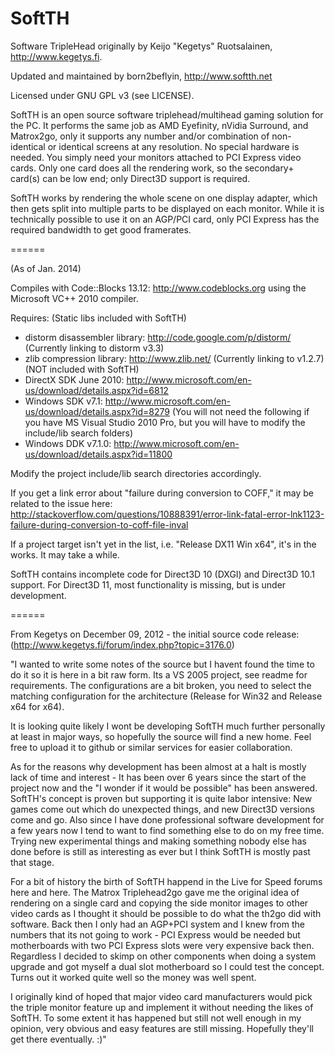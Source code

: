SoftTH
======

Software TripleHead originally by Keijo "Kegetys" Ruotsalainen, http://www.kegetys.fi.

Updated and maintained by born2beflyin, http://www.softth.net

Licensed under GNU GPL v3 (see LICENSE).

SoftTH is an open source software triplehead/multihead gaming solution for the PC. It performs the same job as AMD Eyefinity, nVidia Surround, and Matrox2go, only it supports any number and/or combination of non-identical or identical screens at any resolution. No special hardware is needed. You simply need your monitors attached to PCI Express video cards. Only one card does all the rendering work, so the secondary+ card(s) can be low end; only Direct3D support is required.

SoftTH works by rendering the whole scene on one display adapter, which then gets split into multiple parts to be displayed on each monitor. While it is technically possible to use it on an AGP/PCI card, only PCI Express has the required bandwidth to get good framerates.

======

(As of Jan. 2014)

Compiles with Code::Blocks 13.12: http://www.codeblocks.org using the Microsoft VC++ 2010 compiler.

Requires:
(Static libs included with SoftTH)
- distorm disassembler library: http://code.google.com/p/distorm/ (Currently linking to distorm v3.3)
- zlib compression library: http://www.zlib.net/ (Currently linking to v1.2.7)
(NOT included with SoftTH)
- DirectX SDK June 2010: http://www.microsoft.com/en-us/download/details.aspx?id=6812
- Windows SDK v7.1: http://www.microsoft.com/en-us/download/details.aspx?id=8279
(You will not need the following if you have MS Visual Studio 2010 Pro, but you will have to modify the include/lib search folders)
- Windows DDK v7.1.0: http://www.microsoft.com/en-us/download/details.aspx?id=11800

Modify the project include/lib search directories accordingly.

If you get a link error about "failure during conversion to COFF," it may be related to the issue here:
http://stackoverflow.com/questions/10888391/error-link-fatal-error-lnk1123-failure-during-conversion-to-coff-file-inval

If a project target isn't yet in the list, i.e. "Release DX11 Win x64", it's in the works.  It may take a while.

SoftTH contains incomplete code for Direct3D 10 (DXGI) and Direct3D 10.1 support. For Direct3D 11, most functionality is missing, but is under development.

======

From Kegetys on December 09, 2012 - the initial source code release: (http://www.kegetys.fi/forum/index.php?topic=3176.0)

"I wanted to write some notes of the source but I havent found the time to do it so it is here in a bit raw form. Its a VS 2005 project, see readme for requirements. The configurations are a bit broken, you need to select the matching configuration for the architecture (Release for Win32 and Release x64 for x64).

It is looking quite likely I wont be developing SoftTH much further personally at least in major ways, so hopefully the source will find a new home. Feel free to upload it to github or similar services for easier collaboration.

As for the reasons why development has been almost at a halt is mostly lack of time and interest - It has been over 6 years since the start of the project now and the "I wonder if it would be possible" has been answered. SoftTH's concept is proven but supporting it is quite labor intensive: New games come out which do unexpected things, and new Direct3D versions come and go. Also since I have done professional software development for a few years now I tend to want to find something else to do on my free time. Trying new experimental things and making something nobody else has done before is still as interesting as ever but I think SoftTH is mostly past that stage.

For a bit of history the birth of SoftTH happend in the Live for Speed forums here and here. The Matrox Triplehead2go gave me the original idea of rendering on a single card and copying the side monitor images to other video cards as I thought it should be possible to do what the th2go did with software. Back then I only had an AGP+PCI system and I knew from the numbers that its not going to work - PCI Express would be needed but motherboards with two PCI Express slots were very expensive back then. Regardless I decided to skimp on other components when doing a system upgrade and got myself a dual slot motherboard so I could test the concept. Turns out it worked quite well so the money was well spent.

I originally kind of hoped that major video card manufacturers would pick the triple monitor feature up and implement it without needing the likes of SoftTH. To some extent it has happened but still not well enough in my opinion, very obvious and easy features are still missing. Hopefully they'll get there eventually. :)"
